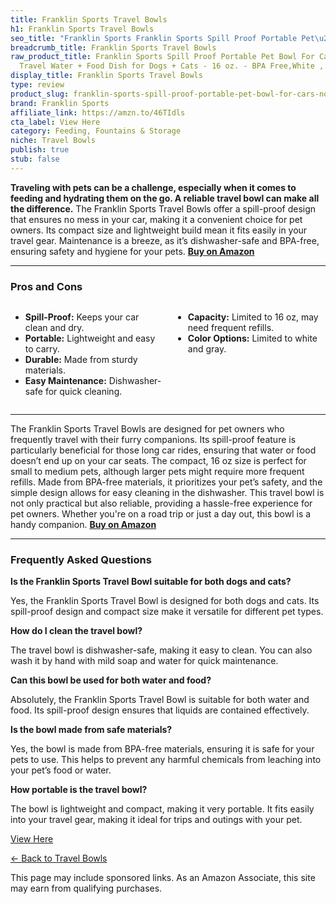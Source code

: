 ```yaml
---
title: Franklin Sports Travel Bowls
h1: Franklin Sports Travel Bowls
seo_title: "Franklin Sports Franklin Sports Spill Proof Portable Pet\u2026"
breadcrumb_title: Franklin Sports Travel Bowls
raw_product_title: Franklin Sports Spill Proof Portable Pet Bowl For Cars - No Splash
  Travel Water + Food Dish for Dogs + Cats - 16 oz. - BPA Free,White , Gray
display_title: Franklin Sports Travel Bowls
type: review
product_slug: franklin-sports-spill-proof-portable-pet-bowl-for-cars-no-splash-travel-adb95243
brand: Franklin Sports
affiliate_link: https://amzn.to/46TIdls
cta_label: View Here
category: Feeding, Fountains & Storage
niche: Travel Bowls
publish: true
stub: false
---
```


<div id="intro" class="full-width">
  <p><strong>Traveling with pets can be a challenge, especially when it comes to feeding and hydrating them on the go. A reliable travel bowl can make all the difference.</strong> The Franklin Sports Travel Bowls offer a spill-proof design that ensures no mess in your car, making it a convenient choice for pet owners. Its compact size and lightweight build mean it fits easily in your travel gear. Maintenance is a breeze, as it’s dishwasher-safe and BPA-free, ensuring safety and hygiene for your pets. <a href="https://amzn.to/46TIdls" rel="nofollow sponsored noopener" target="_blank"><strong>Buy on Amazon</strong></a></p>
</div>

<hr />
<h3 id="pros-cons">Pros and Cons</h3>
<div class="pc-grid" style="display:grid;grid-template-columns:1fr 1fr;gap:16px;">
  <ul>
    <li><strong>Spill-Proof:</strong> Keeps your car clean and dry.</li>
    <li><strong>Portable:</strong> Lightweight and easy to carry.</li>
    <li><strong>Durable:</strong> Made from sturdy materials.</li>
    <li><strong>Easy Maintenance:</strong> Dishwasher-safe for quick cleaning.</li>
  </ul>
  <ul>
    <li><strong>Capacity:</strong> Limited to 16 oz, may need frequent refills.</li>
    <li><strong>Color Options:</strong> Limited to white and gray.</li>
  </ul>
</div>
<hr />

<div class="full-width">
  <p>The Franklin Sports Travel Bowls are designed for pet owners who frequently travel with their furry companions. Its spill-proof feature is particularly beneficial for those long car rides, ensuring that water or food doesn’t end up on your car seats. The compact, 16 oz size is perfect for small to medium pets, although larger pets might require more frequent refills. Made from BPA-free materials, it prioritizes your pet’s safety, and the simple design allows for easy cleaning in the dishwasher. This travel bowl is not only practical but also reliable, providing a hassle-free experience for pet owners. Whether you're on a road trip or just a day out, this bowl is a handy companion. <a href="https://amzn.to/46TIdls" rel="nofollow sponsored noopener" target="_blank"><strong>Buy on Amazon</strong></a></p>
</div>

<hr />
<h3 id="faqs">Frequently Asked Questions</h3>

<p><strong>Is the Franklin Sports Travel Bowl suitable for both dogs and cats?</strong></p>
<p>Yes, the Franklin Sports Travel Bowl is designed for both dogs and cats. Its spill-proof design and compact size make it versatile for different pet types.</p>

<p><strong>How do I clean the travel bowl?</strong></p>
<p>The travel bowl is dishwasher-safe, making it easy to clean. You can also wash it by hand with mild soap and water for quick maintenance.</p>

<p><strong>Can this bowl be used for both water and food?</strong></p>
<p>Absolutely, the Franklin Sports Travel Bowl is suitable for both water and food. Its spill-proof design ensures that liquids are contained effectively.</p>

<p><strong>Is the bowl made from safe materials?</strong></p>
<p>Yes, the bowl is made from BPA-free materials, ensuring it is safe for your pets to use. This helps to prevent any harmful chemicals from leaching into your pet’s food or water.</p>

<p><strong>How portable is the travel bowl?</strong></p>
<p>The bowl is lightweight and compact, making it very portable. It fits easily into your travel gear, making it ideal for trips and outings with your pet.</p>
<p><a class="btn" href="https://amzn.to/46TIdls" target="_blank" rel="nofollow sponsored noopener">View Here</a></p>
<p><a href="/roundups/feeding-fountains-storage/travel-bowls/">← Back to Travel Bowls</a></p>
<aside class="disclosure">This page may include sponsored links. As an Amazon Associate, this site may earn from qualifying purchases.</aside>
